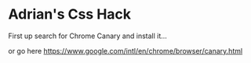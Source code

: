 # Adrian's Css Hack

First up search for Chrome Canary and install it...

or go here https://www.google.com/intl/en/chrome/browser/canary.html




